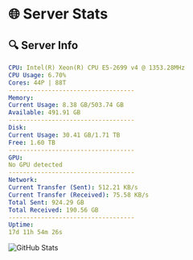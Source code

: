 # 🌐 Server Stats
## 🔍 Server Info
```yaml
CPU: Intel(R) Xeon(R) CPU E5-2699 v4 @ 1353.28MHz
CPU Usage: 6.70%
Cores: 44P | 88T
-----------------------------------
Memory:
Current Usage: 8.38 GB/503.74 GB
Available: 491.91 GB
-----------------------------------
Disk:
Current Usage: 30.41 GB/1.71 TB
Free: 1.60 TB
-----------------------------------
GPU:
No GPU detected
-----------------------------------
Network:
Current Transfer (Sent): 512.21 KB/s
Current Transfer (Received): 75.58 KB/s
Total Sent: 924.29 GB
Total Received: 190.56 GB
-----------------------------------
Uptime:
17d 11h 54m 26s
```
![GitHub Stats](https://img.shields.io/badge/Updated-2025-05-07_05:03:14-blue)
